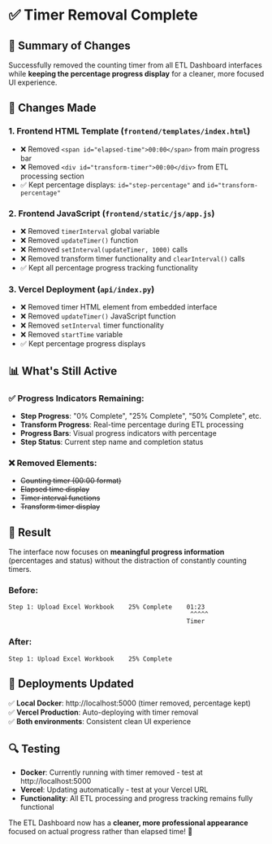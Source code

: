 # ✅ Timer Removal Complete

## 📄 **Summary of Changes**

Successfully removed the counting timer from all ETL Dashboard interfaces while **keeping the percentage progress display** for a cleaner, more focused UI experience.

## 🔧 **Changes Made**

### **1. Frontend HTML Template** (`frontend/templates/index.html`)
- ❌ Removed `<span id="elapsed-time">00:00</span>` from main progress bar
- ❌ Removed `<div id="transform-timer">00:00</div>` from ETL processing section
- ✅ Kept percentage displays: `id="step-percentage"` and `id="transform-percentage"`

### **2. Frontend JavaScript** (`frontend/static/js/app.js`)  
- ❌ Removed `timerInterval` global variable
- ❌ Removed `updateTimer()` function
- ❌ Removed `setInterval(updateTimer, 1000)` calls
- ❌ Removed transform timer functionality and `clearInterval()` calls
- ✅ Kept all percentage progress tracking functionality

### **3. Vercel Deployment** (`api/index.py`)
- ❌ Removed timer HTML element from embedded interface
- ❌ Removed `updateTimer()` JavaScript function
- ❌ Removed `setInterval` timer functionality  
- ❌ Removed `startTime` variable
- ✅ Kept percentage progress displays

## 📊 **What's Still Active**

### ✅ **Progress Indicators Remaining:**
- **Step Progress**: "0% Complete", "25% Complete", "50% Complete", etc.
- **Transform Progress**: Real-time percentage during ETL processing
- **Progress Bars**: Visual progress indicators with percentage
- **Step Status**: Current step name and completion status

### ❌ **Removed Elements:**
- ~~Counting timer (00:00 format)~~
- ~~Elapsed time display~~
- ~~Timer interval functions~~
- ~~Transform timer display~~

## 🎯 **Result**

The interface now focuses on **meaningful progress information** (percentages and status) without the distraction of constantly counting timers.

### **Before:**
```
Step 1: Upload Excel Workbook    25% Complete    01:23
                                                  ^^^^^
                                                 Timer
```

### **After:**  
```
Step 1: Upload Excel Workbook    25% Complete
```

## 🚀 **Deployments Updated**

✅ **Local Docker**: http://localhost:5000 (timer removed, percentage kept)  
✅ **Vercel Production**: Auto-deploying with timer removal  
✅ **Both environments**: Consistent clean UI experience

## 🔍 **Testing**

- **Docker**: Currently running with timer removed - test at http://localhost:5000
- **Vercel**: Updating automatically - test at your Vercel URL
- **Functionality**: All ETL processing and progress tracking remains fully functional

The ETL Dashboard now has a **cleaner, more professional appearance** focused on actual progress rather than elapsed time! 🎉